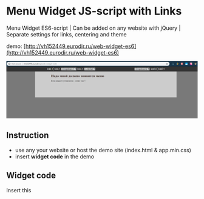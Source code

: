 # Menu Widget JS-script with Links

Menu Widget ES6-script | Сan be added on any website with jQuery | Separate settings for links, centering and theme

demo: [http://vh152449.eurodir.ru/web-widget-es6](http://vh152449.eurodir.ru/web-widget-es6)

![Screenshot](Screenshot.jpg)

## Instruction

- use any your website or host the demo site (index.html & app.min.css)
- insert **widget code** in the demo

## Widget code

Insert this <script> code in the end of the <body> section on your web site:

<pre style="color:#000000;background:#ffffff;"><span style="color:#808030; ">&lt;</span>script type<span style="color:#808030; ">=</span><span style="color:#800000; ">"</span><span style="color:#0000e6; ">module</span><span style="color:#800000; ">"</span><span style="color:#808030; ">&gt;</span>
   <span style="color:#800000; font-weight:bold; ">import</span> <span style="color:#800080; ">{</span>MyWidget<span style="color:#800080; ">}</span> from <span style="color:#800000; ">'</span><span style="color:#0000e6; ">./widget.js</span><span style="color:#800000; ">'</span><span style="color:#800080; ">;</span>
   <span style="color:#800000; font-weight:bold; ">new</span> MyWidget<span style="color:#808030; ">(</span><span style="color:#800000; ">'</span><span style="color:#0000e6; ">dark</span><span style="color:#800000; ">'</span><span style="color:#808030; ">,</span> <span style="color:#800000; ">'</span><span style="color:#0000e6; ">true</span><span style="color:#800000; ">'</span><span style="color:#808030; ">,</span>
                <span style="color:#800000; ">'</span><span style="color:#0000e6; ">[["linkL1|http://l1.html"],["linkL1|http://l1.html"],["Dropdown1", "linkL2|http://l2.html","linkL3|http://l3.html"], ["linkL4|http://l1.html"], ["LinkSet", "linkL2|http://l2.html","linkL3|http://l3.html"]]</span><span style="color:#800000; ">'</span><span style="color:#808030; ">,</span>
                <span style="color:#800000; ">'</span><span style="color:#0000e6; ">[["linkR1|http://r1.html"],["linkR2|http://r2.html"],["Dropdown2", "linkL2|http://l2.html","linkL3|http://l3.html"]]</span><span style="color:#800000; ">'</span>
               <span style="color:#808030; ">)</span><span style="color:#800080; ">;</span>
<span style="color:#808030; ">&lt;</span><span style="color:#808030; ">/</span>script<span style="color:#808030; ">&gt;</span>
</pre>


you can use settings params, where

- **theme** can be "dark" or "light", for dark or light appearance
- **center** can be "true" or "false", true - will center left and right urls bars
- **left** and rigth links - put the link names and urls, also make dropdowns with links

## Widget es6-script & demo page

Widget uses ES6 without polyfill
